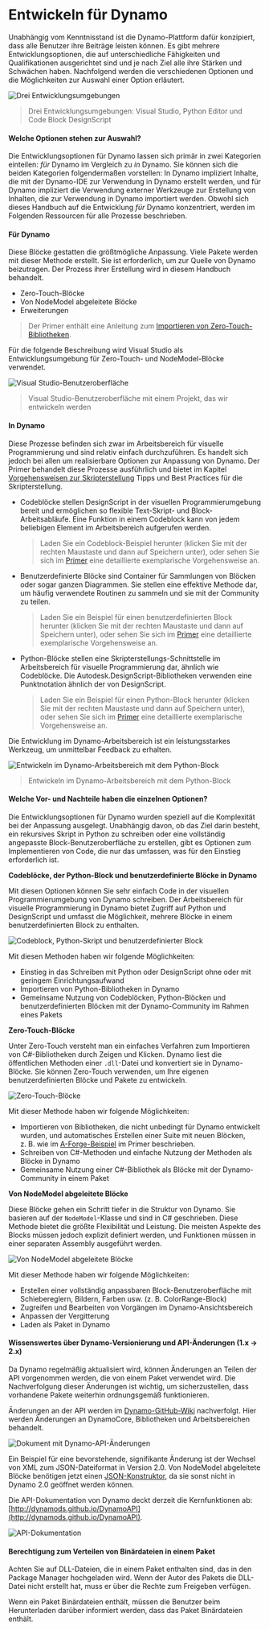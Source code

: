 # Entwickeln für Dynamo

Unabhängig vom Kenntnisstand ist die Dynamo-Plattform dafür konzipiert, dass alle Benutzer ihre Beiträge leisten können. Es gibt mehrere Entwicklungsoptionen, die auf unterschiedliche Fähigkeiten und Qualifikationen ausgerichtet sind und je nach Ziel alle ihre Stärken und Schwächen haben. Nachfolgend werden die verschiedenen Optionen und die Möglichkeiten zur Auswahl einer Option erläutert.

![Drei Entwicklungsumgebungen](images/developing-for-dynamo.png)

> Drei Entwicklungsumgebungen: Visual Studio, Python Editor und Code Block DesignScript

#### Welche Optionen stehen zur Auswahl? <a href="#what-are-my-options" id="what-are-my-options"></a>

Die Entwicklungsoptionen für Dynamo lassen sich primär in zwei Kategorien einteilen: _für_ Dynamo im Vergleich zu _in_ Dynamo. Sie können sich die beiden Kategorien folgendermaßen vorstellen: In Dynamo impliziert Inhalte, die mit der Dynamo-IDE zur Verwendung in Dynamo erstellt werden, und für Dynamo impliziert die Verwendung externer Werkzeuge zur Erstellung von Inhalten, die zur Verwendung in Dynamo importiert werden. Obwohl sich dieses Handbuch auf die Entwicklung _für_ Dynamo konzentriert, werden im Folgenden Ressourcen für alle Prozesse beschrieben.

#### Für Dynamo <a href="#for-dynamo" id="for-dynamo"></a>

Diese Blöcke gestatten die größtmögliche Anpassung. Viele Pakete werden mit dieser Methode erstellt. Sie ist erforderlich, um zur Quelle von Dynamo beizutragen. Der Prozess ihrer Erstellung wird in diesem Handbuch behandelt.

* Zero-Touch-Blöcke
* Von NodeModel abgeleitete Blöcke
* Erweiterungen

> Der Primer enthält eine Anleitung zum [Importieren von Zero-Touch-Bibliotheken](https://primer2.dynamobim.org/6_custom_nodes_and_packages/6-2_packages/5-zero-touch).

Für die folgende Beschreibung wird Visual Studio als Entwicklungsumgebung für Zero-Touch- und NodeModel-Blöcke verwendet.

![Visual Studio-Benutzeroberfläche](images/vs-devenv.jpg)

> Visual Studio-Benutzeroberfläche mit einem Projekt, das wir entwickeln werden

#### In Dynamo <a href="#in-dynamo" id="in-dynamo"></a>

Diese Prozesse befinden sich zwar im Arbeitsbereich für visuelle Programmierung und sind relativ einfach durchzuführen. Es handelt sich jedoch bei allen um realisierbare Optionen zur Anpassung von Dynamo. Der Primer behandelt diese Prozesse ausführlich und bietet im Kapitel [Vorgehensweisen zur Skripterstellung](http://dynamoprimer.com/de/12\_Best-Practice/12-1\_Scripting-Strategies.html) Tipps und Best Practices für die Skripterstellung.

*   Codeblöcke stellen DesignScript in der visuellen Programmierumgebung bereit und ermöglichen so flexible Text-Skript- und Block-Arbeitsabläufe. Eine Funktion in einem Codeblock kann von jedem beliebigen Element im Arbeitsbereich aufgerufen werden.

    > Laden Sie ein Codeblock-Beispiel herunter (klicken Sie mit der rechten Maustaste und dann auf Speichern unter), oder sehen Sie sich im [Primer](https://primer.dynamobim.org/07\_Code-Block/7-1\_what-is-a-code-block.html) eine detaillierte exemplarische Vorgehensweise an.
*   Benutzerdefinierte Blöcke sind Container für Sammlungen von Blöcken oder sogar ganzen Diagrammen. Sie stellen eine effektive Methode dar, um häufig verwendete Routinen zu sammeln und sie mit der Community zu teilen.

    > Laden Sie ein Beispiel für einen benutzerdefinierten Block herunter (klicken Sie mit der rechten Maustaste und dann auf Speichern unter), oder sehen Sie sich im [Primer](https://primer.dynamobim.org/10\_Custom-Nodes/10-1\_Introduction.html) eine detaillierte exemplarische Vorgehensweise an.
*   Python-Blöcke stellen eine Skripterstellungs-Schnittstelle im Arbeitsbereich für visuelle Programmierung dar, ähnlich wie Codeblöcke. Die Autodesk.DesignScript-Bibliotheken verwenden eine Punktnotation ähnlich der von DesignScript.

    > Laden Sie ein Beispiel für einen Python-Block herunter (klicken Sie mit der rechten Maustaste und dann auf Speichern unter), oder sehen Sie sich im [Primer](https://primer.dynamobim.org/10\_Custom-Nodes/10-4\_Python.html) eine detaillierte exemplarische Vorgehensweise an.

Die Entwicklung im Dynamo-Arbeitsbereich ist ein leistungsstarkes Werkzeug, um unmittelbar Feedback zu erhalten.

![Entwickeln im Dynamo-Arbeitsbereich mit dem Python-Block](images/python-example.jpg)

> Entwickeln im Dynamo-Arbeitsbereich mit dem Python-Block

#### Welche Vor- und Nachteile haben die einzelnen Optionen? <a href="#what-are-the-advantagesdisadvantages-of-each" id="what-are-the-advantagesdisadvantages-of-each"></a>

Die Entwicklungsoptionen für Dynamo wurden speziell auf die Komplexität bei der Anpassung ausgelegt. Unabhängig davon, ob das Ziel darin besteht, ein rekursives Skript in Python zu schreiben oder eine vollständig angepasste Block-Benutzeroberfläche zu erstellen, gibt es Optionen zum Implementieren von Code, die nur das umfassen, was für den Einstieg erforderlich ist.

**Codeblöcke, der Python-Block und benutzerdefinierte Blöcke in Dynamo**

Mit diesen Optionen können Sie sehr einfach Code in der visuellen Programmierumgebung von Dynamo schreiben. Der Arbeitsbereich für visuelle Programmierung in Dynamo bietet Zugriff auf Python und DesignScript und umfasst die Möglichkeit, mehrere Blöcke in einem benutzerdefinierten Block zu enthalten.

![Codeblock, Python-Skript und benutzerdefinierter Block](images/Development-Icons.png)

Mit diesen Methoden haben wir folgende Möglichkeiten:

* Einstieg in das Schreiben mit Python oder DesignScript ohne oder mit geringem Einrichtungsaufwand
* Importieren von Python-Bibliotheken in Dynamo
* Gemeinsame Nutzung von Codeblöcken, Python-Blöcken und benutzerdefinierten Blöcken mit der Dynamo-Community im Rahmen eines Pakets

**Zero-Touch-Blöcke**

Unter Zero-Touch versteht man ein einfaches Verfahren zum Importieren von C#-Bibliotheken durch Zeigen und Klicken. Dynamo liest die öffentlichen Methoden einer `.dll`-Datei und konvertiert sie in Dynamo-Blöcke. Sie können Zero-Touch verwenden, um Ihre eigenen benutzerdefinierten Blöcke und Pakete zu entwickeln.

![Zero-Touch-Blöcke](images/ZTImport.png)

Mit dieser Methode haben wir folgende Möglichkeiten:

* Importieren von Bibliotheken, die nicht unbedingt für Dynamo entwickelt wurden, und automatisches Erstellen einer Suite mit neuen Blöcken, z. B. wie im [A-Forge-Beispiel](http://dynamoprimer.com/en/10\_Packages/10-5\_Zero-Touch.html) im Primer beschrieben.
* Schreiben von C#-Methoden und einfache Nutzung der Methoden als Blöcke in Dynamo
* Gemeinsame Nutzung einer C#-Bibliothek als Blöcke mit der Dynamo-Community in einem Paket

**Von NodeModel abgeleitete Blöcke**

Diese Blöcke gehen ein Schritt tiefer in die Struktur von Dynamo. Sie basieren auf der `NodeModel`-Klasse und sind in C# geschrieben. Diese Methode bietet die größte Flexibilität und Leistung. Die meisten Aspekte des Blocks müssen jedoch explizit definiert werden, und Funktionen müssen in einer separaten Assembly ausgeführt werden.

![Von NodeModel abgeleitete Blöcke](images/Development-Icons-NodeModel.png)

Mit dieser Methode haben wir folgende Möglichkeiten:

* Erstellen einer vollständig anpassbaren Block-Benutzeroberfläche mit Schiebereglern, Bildern, Farben usw. (z. B. ColorRange-Block)
* Zugreifen und Bearbeiten von Vorgängen im Dynamo-Ansichtsbereich
* Anpassen der Vergitterung
* Laden als Paket in Dynamo

#### Wissenswertes über Dynamo-Versionierung und API-Änderungen (1.x → 2.x) <a href="#understanding-dynamo-versioning-and-api-changes-1x-2x" id="understanding-dynamo-versioning-and-api-changes-1x-2x"></a>

Da Dynamo regelmäßig aktualisiert wird, können Änderungen an Teilen der API vorgenommen werden, die von einem Paket verwendet wird. Die Nachverfolgung dieser Änderungen ist wichtig, um sicherzustellen, dass vorhandene Pakete weiterhin ordnungsgemäß funktionieren.

Änderungen an der API werden im [Dynamo-GitHub-Wiki](https://github.com/DynamoDS/Dynamo/wiki/API-Changes) nachverfolgt. Hier werden Änderungen an DynamoCore, Bibliotheken und Arbeitsbereichen behandelt.

![Dokument mit Dynamo-API-Änderungen](images/api-changes.jpg)

Ein Beispiel für eine bevorstehende, signifikante Änderung ist der Wechsel von XML zum JSON-Dateiformat in Version 2.0. Von NodeModel abgeleitete Blöcke benötigen jetzt einen [JSON-Konstruktor](https://github.com/DynamoDS/Dynamo/wiki/Write-a-Json-Constructor-for-a-NodeModel-Node), da sie sonst nicht in Dynamo 2.0 geöffnet werden können.

Die API-Dokumentation von Dynamo deckt derzeit die Kernfunktionen ab: [http://dynamods.github.io/DynamoAPI](http://dynamods.github.io/DynamoAPI).

![API-Dokumentation](images/api-docs.jpg)

#### Berechtigung zum Verteilen von Binärdateien in einem Paket <a href="#permission-to-distribute-binaries-in-a-package" id="permission-to-distribute-binaries-in-a-package"></a>

Achten Sie auf DLL-Dateien, die in einem Paket enthalten sind, das in den Package Manager hochgeladen wird. Wenn der Autor des Pakets die DLL-Datei nicht erstellt hat, muss er über die Rechte zum Freigeben verfügen.

Wenn ein Paket Binärdateien enthält, müssen die Benutzer beim Herunterladen darüber informiert werden, dass das Paket Binärdateien enthält.
